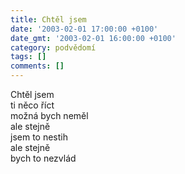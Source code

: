 ```yaml
---
title: Chtěl jsem
date: '2003-02-01 17:00:00 +0100'
date_gmt: '2003-02-01 16:00:00 +0100'
category: podvědomí
tags: []
comments: []
---
```


<p>Chtěl jsem<br>ti něco říct<br>možná bych neměl<br>ale stejně<br>jsem to nestih<br>ale stejně <br>bych to nezvlád</p>
